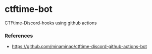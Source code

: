 # ctftime-bot
CTFtime-Discord-hooks using github actions
### References
- https://github.com/minaminao/ctftime-discord-github-actions-bot
